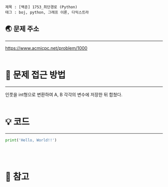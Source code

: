 ```
제목 : [백준] 1753_최단경로 (Python)
태그 : boj, python, 그래프 이론, 다익스트라
```
## 🌏 문제 주소
___
<https://www.acmicpc.net/problem/1000>
<br/><br/>

# 🤔 문제 접근 방법
___
인풋을 int형으로 변환하여 A, B 각각의 변수에 저장한 뒤 합쳤다.
<br/><br/>

# 💡 코드 
___
```python
print('Hello, World!!')
```
<br/><br/>

# 📔 참고
> 
